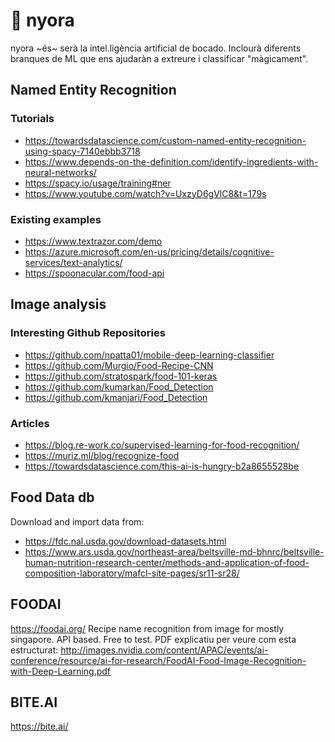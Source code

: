 # 🤖 nyora

nyora ~és~ serà la intel.ligència artificial de bocado. Inclourà diferents branques de ML que ens ajudaràn a extreure i classificar "màgicament".

## Named Entity Recognition
### Tutorials
- https://towardsdatascience.com/custom-named-entity-recognition-using-spacy-7140ebbb3718
- https://www.depends-on-the-definition.com/identify-ingredients-with-neural-networks/
- https://spacy.io/usage/training#ner
- https://www.youtube.com/watch?v=UxzyD6gVlC8&t=179s

### Existing examples
- https://www.textrazor.com/demo
- https://azure.microsoft.com/en-us/pricing/details/cognitive-services/text-analytics/
- https://spoonacular.com/food-api

## Image analysis
### Interesting Github Repositories
- https://github.com/npatta01/mobile-deep-learning-classifier
- https://github.com/Murgio/Food-Recipe-CNN
- https://github.com/stratospark/food-101-keras
- https://github.com/kumarkan/Food_Detection
- https://github.com/kmanjari/Food_Detection

### Articles
- https://blog.re-work.co/supervised-learning-for-food-recognition/
- https://muriz.ml/blog/recognize-food
- https://towardsdatascience.com/this-ai-is-hungry-b2a8655528be

## Food Data db
Download and import data from:  
- https://fdc.nal.usda.gov/download-datasets.html  
- https://www.ars.usda.gov/northeast-area/beltsville-md-bhnrc/beltsville-human-nutrition-research-center/methods-and-application-of-food-composition-laboratory/mafcl-site-pages/sr11-sr28/

## FOODAI
https://foodai.org/
Recipe name recognition from image for mostly singapore.
API based. Free to test.
PDF explicatiu per veure com esta estructurat:
http://images.nvidia.com/content/APAC/events/ai-conference/resource/ai-for-research/FoodAI-Food-Image-Recognition-with-Deep-Learning.pdf

## BITE.AI
https://bite.ai/